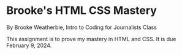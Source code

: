 # Brooke's HTML CSS Mastery

By Brooke Weatherbie, Intro to Coding for Journalists Class

This assignment is to prove my mastery in HTML and CSS. It is due February 9, 2024.
